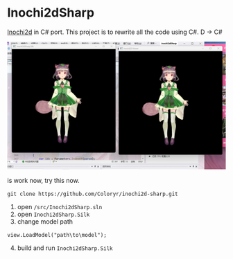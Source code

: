 # Inochi2dSharp

[Inochi2d](https://github.com/Inochi2D/inochi2d) in C# port.
This project is to rewrite all the code using C#.
D -> C#

![](/imgs/image1.png)

is work now, try this now.

```
git clone https://github.com/Coloryr/inochi2d-sharp.git
```

1. open `/src/Inochi2dSharp.sln`
2. open `Inochi2dSharp.Silk`
3. change model path 
```
view.LoadModel("path\to\model");
```
4. build and run `Inochi2dSharp.Silk`